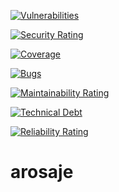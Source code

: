 [![Vulnerabilities](https://sonarcloud.io/api/project_badges/measure?project=Vbichigatsushi_arosaje&metric=vulnerabilities)](https://sonarcloud.io/summary/new_code?id=Vbichigatsushi_arosaje)

[![Security Rating](https://sonarcloud.io/api/project_badges/measure?project=Vbichigatsushi_arosaje&metric=security_rating)](https://sonarcloud.io/summary/new_code?id=Vbichigatsushi_arosaje)

[![Coverage](https://sonarcloud.io/api/project_badges/measure?project=Vbichigatsushi_arosaje&metric=coverage)](https://sonarcloud.io/summary/new_code?id=Vbichigatsushi_arosaje)

[![Bugs](https://sonarcloud.io/api/project_badges/measure?project=Vbichigatsushi_arosaje&metric=bugs)](https://sonarcloud.io/summary/new_code?id=Vbichigatsushi_arosaje)

[![Maintainability Rating](https://sonarcloud.io/api/project_badges/measure?project=Vbichigatsushi_arosaje&metric=sqale_rating)](https://sonarcloud.io/summary/new_code?id=Vbichigatsushi_arosaje)

[![Technical Debt](https://sonarcloud.io/api/project_badges/measure?project=Vbichigatsushi_arosaje&metric=sqale_index)](https://sonarcloud.io/summary/new_code?id=Vbichigatsushi_arosaje)

[![Reliability Rating](https://sonarcloud.io/api/project_badges/measure?project=Vbichigatsushi_arosaje&metric=reliability_rating)](https://sonarcloud.io/summary/new_code?id=Vbichigatsushi_arosaje)

# arosaje
